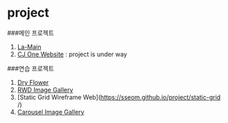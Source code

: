# project

###메인 프로젝트
1. [La-Main](https://sseom.github.io/project/la-main/)
2. [CJ One Website]() : project is under way

###연습 프로젝트
1. [Dry Flower](https://sseom.github.io/project/la-main/)
2. [RWD Image Gallery](https://sseom.github.io/project/rwd-image-gallery/)
3. [Static Grid Wireframe Web](https://sseom.github.io/project/static-grid /)
4. [Carousel Image Gallery](https://sseom.github.io/project/carousel-img/)

